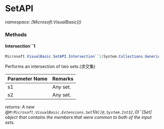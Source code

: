 ﻿# SetAPI
_namespace: [Microsoft.VisualBasic](<a href="#" onClick="load('/docs/Microsoft.VisualBasic/index.md')"></a>)_





### Methods

#### Intersection``1
```csharp
Microsoft.VisualBasic.SetAPI.Intersection``1(System.Collections.Generic.IEnumerable{``0},System.Collections.Generic.IEnumerable{``0},Microsoft.VisualBasic.SetAPI.IEquals{``0})
```
Performs an intersection of two sets.(求交集)

|Parameter Name|Remarks|
|--------------|-------|
|s1|Any set.|
|s2|Any set.|


_returns: A new @``M:Microsoft.VisualBasic.Extensions.Set``1(``0[]@,System.Int32,``0)``[Set] object that contains the members
 that were common to both of the input sets._


